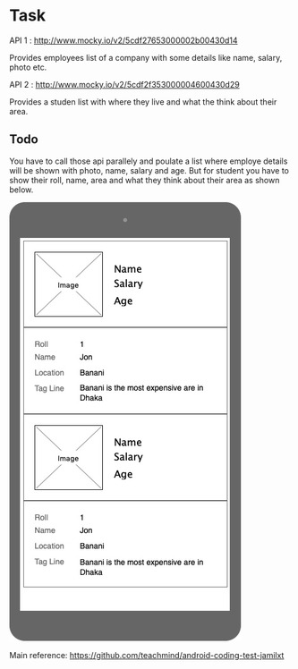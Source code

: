 # Task
API 1 :  http://www.mocky.io/v2/5cdf27653000002b00430d14

Provides employees list of a company with some details like name, salary, photo etc.

API 2 :  http://www.mocky.io/v2/5cdf2f353000004600430d29

Provides a studen list with where they live and what the think about their area.

## Todo
You have to call those api parallely and poulate a list where employe details will be shown with photo, name, salary and age. But for student you have to show their roll, name, area and what they think about their area as shown below.

![Solid](https://github.com/shuza/Android-Task/blob/master/Photo/Home.jpg)

Main reference: https://github.com/teachmind/android-coding-test-jamilxt
